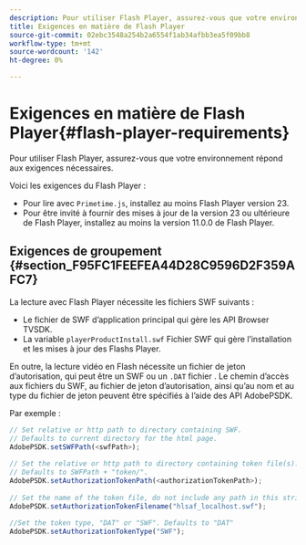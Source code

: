 ```yaml
---
description: Pour utiliser Flash Player, assurez-vous que votre environnement répond aux exigences nécessaires.
title: Exigences en matière de Flash Player
source-git-commit: 02ebc3548a254b2a6554f1ab34afbb3ea5f09bb8
workflow-type: tm+mt
source-wordcount: '142'
ht-degree: 0%

---
```


# Exigences en matière de Flash Player{#flash-player-requirements}

Pour utiliser Flash Player, assurez-vous que votre environnement répond aux exigences nécessaires.

<!--<a id="section_FEE654D506EC4D85AE77302AD2A27777"></a>-->

Voici les exigences du Flash Player :

* Pour lire avec `Primetime.js`, installez au moins Flash Player version 23.
* Pour être invité à fournir des mises à jour de la version 23 ou ultérieure de Flash Player, installez au moins la version 11.0.0 de Flash Player.

## Exigences de groupement {#section_F95FC1FEEFEA44D28C9596D2F359AFC7}

La lecture avec Flash Player nécessite les fichiers SWF suivants :

* Le fichier de SWF d’application principal qui gère les API Browser TVSDK.
* La variable `playerProductInstall.swf` Fichier SWF qui gère l’installation et les mises à jour des Flashs Player.

En outre, la lecture vidéo en Flash nécessite un fichier de jeton d’autorisation, qui peut être un SWF ou un `.DAT` fichier . Le chemin d’accès aux fichiers du SWF, au fichier de jeton d’autorisation, ainsi qu’au nom et au type du fichier de jeton peuvent être spécifiés à l’aide des API AdobePSDK.

Par exemple :

```js
// Set relative or http path to directory containing SWF.  
// Defaults to current directory for the html page. 
AdobePSDK.setSWFPath(<swfPath>); 
 
// Set the relative or http path to directory containing token file(s). 
// Defaults to SWFPath + "token/". 
AdobePSDK.setAuthorizationTokenPath(<authorizationTokenPath>); 
 
// Set the name of the token file, do not include any path in this string. 
AdobePSDK.setAuthorizationTokenFilename("hlsaf_localhost.swf"); 
 
//Set the token type, "DAT" or "SWF". Defaults to "DAT" 
AdobePSDK.setAuthorizationTokenType("SWF");
```
